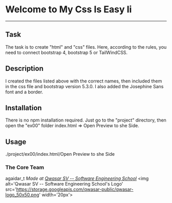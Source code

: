 # Welcome to My Css Is Easy Ii
***

## Task
The task is to create "html" and "css" files. Here, according to the rules, you need to connect bootstrap 4, bootstrap 5 or TailWindCSS.

## Description
I created the files listed above with the correct names, then included them in the css file and bootstrap version 5.3.0. I also added the Josephine Sans font and a border.

## Installation
There is no npm installation required. Just go to the "project" directory, then open the "ex00" folder index.html => Open Preview to she Side.

## Usage
./project/ex00/index.html/Open Preview to she Side

### The Core Team
agaidar_t
<span><i>Made at <a href='https://qwasar.io'>Qwasar SV -- Software Engineering School</a></i></span>
<span><img alt='Qwasar SV -- Software Engineering School's Logo' src='https://storage.googleapis.com/qwasar-public/qwasar-logo_50x50.png' width='20px'></span>
